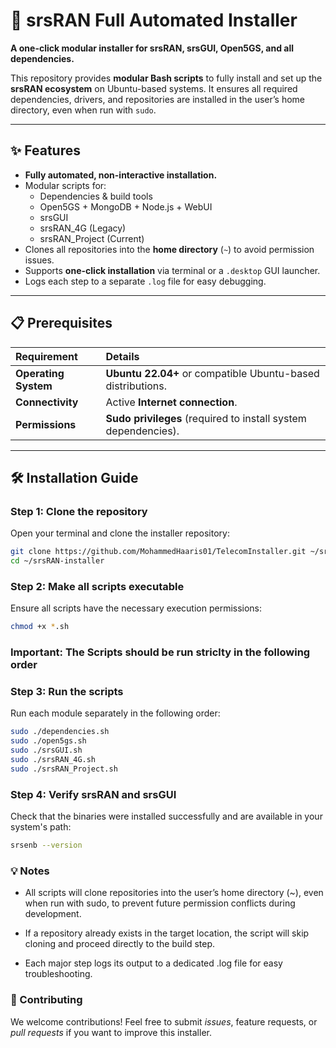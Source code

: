 # 🚀 srsRAN Full Automated Installer

**A one-click modular installer for srsRAN, srsGUI, Open5GS, and all dependencies.**

This repository provides **modular Bash scripts** to fully install and set up the **srsRAN ecosystem** on Ubuntu-based systems. It ensures all required dependencies, drivers, and repositories are installed in the user’s home directory, even when run with `sudo`.

---

## ✨ Features

* **Fully automated, non-interactive installation.**
* Modular scripts for:
    * Dependencies & build tools
    * Open5GS + MongoDB + Node.js + WebUI
    * srsGUI
    * srsRAN\_4G (Legacy)
    * srsRAN\_Project (Current)
* Clones all repositories into the **home directory** (`~`) to avoid permission issues.
* Supports **one-click installation** via terminal or a `.desktop` GUI launcher.
* Logs each step to a separate `.log` file for easy debugging.

---

## 📋 Prerequisites

| Requirement | Details |
| :--- | :--- |
| **Operating System** | **Ubuntu 22.04+** or compatible Ubuntu-based distributions. |
| **Connectivity** | Active **Internet connection**. |
| **Permissions** | **Sudo privileges** (required to install system dependencies). |

---

## 🛠️ Installation Guide

### Step 1: Clone the repository

Open your terminal and clone the installer repository:

```bash
git clone https://github.com/MohammedHaaris01/TelecomInstaller.git ~/srsRAN-installer
cd ~/srsRAN-installer
```

### Step 2: Make all scripts executable
Ensure all scripts have the necessary execution permissions:
```bash
chmod +x *.sh
```

### Important: The Scripts should be run striclty in the following order

### Step 3: Run the scripts
Run each module separately in the following order:
```bash
sudo ./dependencies.sh
sudo ./open5gs.sh
sudo ./srsGUI.sh
sudo ./srsRAN_4G.sh
sudo ./srsRAN_Project.sh
```
### Step 4: Verify srsRAN and srsGUI
Check that the binaries were installed successfully and are available in your system's path:
```bash
srsenb --version
```

### 💡 Notes
* All scripts will clone repositories into the user’s home directory (~), even when run with sudo, to prevent future permission conflicts during development.

* If a repository already exists in the target location, the script will skip cloning and proceed directly to the build step.

* Each major step logs its output to a dedicated .log file for easy troubleshooting.

### 🤝 Contributing
We welcome contributions! Feel free to submit *issues*, feature requests, or *pull requests* if you want to improve this installer.
